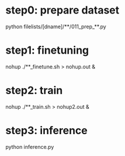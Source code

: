 # step0: prepare dataset
python filelists/[dname]/\*\*/011_prep_\*\*.py

# step1: finetuning
nohup ./**_finetune.sh > nohup.out &

# step2: train
nohup ./**_train.sh > nohup2.out &

# step3: inference
python inference.py